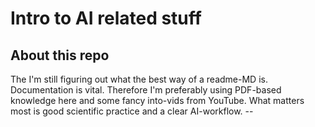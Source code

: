 # Intro to AI related stuff
## About this repo ##
The I'm still figuring out what the best way of a readme-MD is. Documentation is vital. Therefore I'm preferably using PDF-based knowledge here and some fancy into-vids from YouTube. What matters most is good scientific practice and a clear AI-workflow. --